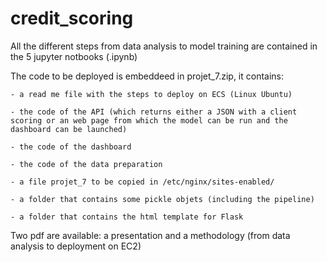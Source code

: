 # credit_scoring

All the different steps from data analysis to model training are contained in the 5 jupyter notbooks (.ipynb)

The code to be deployed is embeddeed in projet_7.zip, it contains:

    - a read me file with the steps to deploy on ECS (Linux Ubuntu)

    - the code of the API (which returns either a JSON with a client scoring or an web page from which the model can be run and the dashboard can be launched)
    
    - the code of the dashboard
    
    - the code of the data preparation
    
    - a file projet_7 to be copied in /etc/nginx/sites-enabled/
    
    - a folder that contains some pickle objets (including the pipeline)
    
    - a folder that contains the html template for Flask
    
Two pdf are available: a presentation and a methodology (from data analysis to deployment on EC2)


